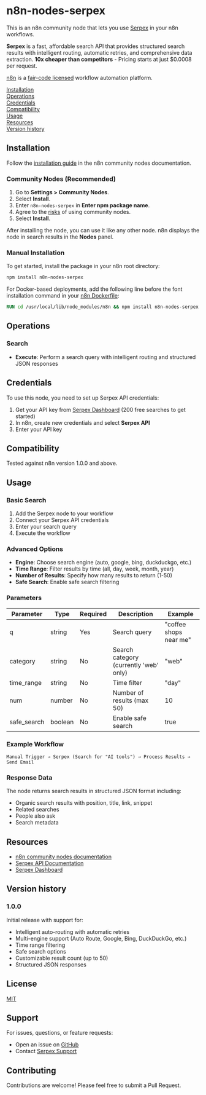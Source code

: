 # n8n-nodes-serpex

This is an n8n community node that lets you use [Serpex](https://serpex.dev) in your n8n workflows.

**Serpex** is a fast, affordable search API that provides structured search results with intelligent routing, automatic retries, and comprehensive data extraction. **10x cheaper than competitors** - Pricing starts at just $0.0008 per request.

[n8n](https://n8n.io/) is a [fair-code licensed](https://docs.n8n.io/reference/license/) workflow automation platform.

[Installation](#installation)  
[Operations](#operations)  
[Credentials](#credentials)  
[Compatibility](#compatibility)  
[Usage](#usage)  
[Resources](#resources)  
[Version history](#version-history)  

## Installation

Follow the [installation guide](https://docs.n8n.io/integrations/community-nodes/installation/) in the n8n community nodes documentation.

### Community Nodes (Recommended)

1. Go to **Settings > Community Nodes**.
2. Select **Install**.
3. Enter `n8n-nodes-serpex` in **Enter npm package name**.
4. Agree to the [risks](https://docs.n8n.io/integrations/community-nodes/risks/) of using community nodes.
5. Select **Install**.

After installing the node, you can use it like any other node. n8n displays the node in search results in the **Nodes** panel.

### Manual Installation

To get started, install the package in your n8n root directory:

```bash
npm install n8n-nodes-serpex
```

For Docker-based deployments, add the following line before the font installation command in your [n8n Dockerfile](https://github.com/n8n-io/n8n/blob/master/docker/images/n8n/Dockerfile):

```dockerfile
RUN cd /usr/local/lib/node_modules/n8n && npm install n8n-nodes-serpex
```

## Operations

### Search
- **Execute**: Perform a search query with intelligent routing and structured JSON responses

## Credentials

To use this node, you need to set up Serpex API credentials:

1. Get your API key from [Serpex Dashboard](https://serpex.dev/dashboard) (200 free searches to get started)
2. In n8n, create new credentials and select **Serpex API**
3. Enter your API key

## Compatibility

Tested against n8n version 1.0.0 and above.

## Usage

### Basic Search

1. Add the Serpex node to your workflow
2. Connect your Serpex API credentials
3. Enter your search query
4. Execute the workflow

### Advanced Options

- **Engine**: Choose search engine (auto, google, bing, duckduckgo, etc.)
- **Time Range**: Filter results by time (all, day, week, month, year)
- **Number of Results**: Specify how many results to return (1-50)
- **Safe Search**: Enable safe search filtering

### Parameters

| Parameter | Type | Required | Description | Example |
|-----------|------|----------|-------------|---------|
| q | string | Yes | Search query | "coffee shops near me" |
| category | string | No | Search category (currently 'web' only) | "web" |
| time_range | string | No | Time filter | "day" |
| num | number | No | Number of results (max 50) | 10 |
| safe_search | boolean | No | Enable safe search | true |

### Example Workflow

```
Manual Trigger → Serpex (Search for "AI tools") → Process Results → Send Email
```

### Response Data

The node returns search results in structured JSON format including:
- Organic search results with position, title, link, snippet
- Related searches
- People also ask
- Search metadata

## Resources

* [n8n community nodes documentation](https://docs.n8n.io/integrations/community-nodes/)
* [Serpex API Documentation](https://serpex.dev/docs)
* [Serpex Dashboard](https://serpex.dev/dashboard)

## Version history

### 1.0.0

Initial release with support for:
- Intelligent auto-routing with automatic retries
- Multi-engine support (Auto Route, Google, Bing, DuckDuckGo, etc.)
- Time range filtering
- Safe search options
- Customizable result count (up to 50)
- Structured JSON responses

## License

[MIT](LICENSE.md)

## Support

For issues, questions, or feature requests:
- Open an issue on [GitHub](https://github.com/divyeshradadiya/n8n-nodes-serpex/issues)
- Contact [Serpex Support](https://serpex.dev/support)

## Contributing

Contributions are welcome! Please feel free to submit a Pull Request.

